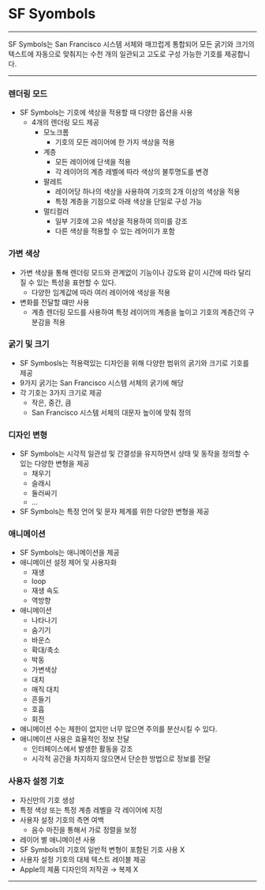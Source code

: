 # SF Syombols

---

<aside>

SF Symbols는 San Francisco 시스템 서체와 매끄럽게 통합되어 모든 굵기와 크기의 텍스트에 자동으로 맞춰지는 수천 개의 일관되고 고도로 구성 가능한 기호를 제공합니다. 

</aside>

---

### 렌더링 모드

- SF Symbols는 기호에 색상을 적용할 때 다양한 옵션을 사용
    - 4개의 렌더링 모드 제공
        - 모노크롬
            - 기호의 모든 레이어에 한 가지 색상을 적용
        - 계층
            - 모든 레이어에 단색을 적용
            - 각 레이어의 계층 레벨에 따라 색상의 불투명도를 변경
        - 팔레트
            - 레이어당 하나의 색상을 사용하여 기호의 2개 이상의 색상을 적용
            - 특정 계층을 기점으로 아래 색상을 단일로 구성 가능
        - 멀티컬러
            - 일부 기호에 고유 색상을 적용하여 의미를 강조
            - 다른 색상을 적용할 수 있는 레어이가 포함

### 가변 색상

- 가변 색상을 통해 렌더링 모드와 관계없이 기능이나 강도와 같이 시간에 따라 달리질 수 있는 특성을 표현할 수 있다.
    - 다양한 임계값에 따라 여러 레이어에 색상을 적용
- 변화를 전달할 떄만 사용
    - 계층 렌더링 모드를 사용하여 특정 레이어의 계층을 높이고 기호의 계층간의 구분감을 적용

### 굵기 및 크기

- SF Symbosls는 적용력있는 디자인을 위해 다양한 범위의 굵기와 크기로 기호를 제공
- 9가지 굵기는 San Francisco 시스템 서체의 굵기에 해당
- 각 기호는 3가지 크기로 제공
    - 작은, 중간, 큼
    - San Francisco 시스템 서체의 대문자 높이에 맞춰 정의

### 디자인 변형

- SF Symbols는 시각적 일관성 및 간결성을 유지하면서 상태 및 동작을 정의할 수 있는 다양한 변형을 제공
    - 채우기
    - 슬래시
    - 둘러싸기
    - …
- SF Symbols는 특정 언어 및 문자 체계를 위한 다양한 변형을 제공

### 애니메이션

- SF Symbols는 애니메이션을 제공
- 애니메이션 설정 제어 및 사용자화
    - 재생
    - loop
    - 재생 속도
    - 역방향
- 애니메이션
    - 나타나기
    - 숨기기
    - 바운스
    - 확대/축소
    - 박동
    - 가변색상
    - 대치
    - 매직 대치
    - 흔들기
    - 호흡
    - 회전
- 애니메이션 수는 제한이 없지만 너무 많으면 주의를 분산시킬 수 있다.
- 애니메이션 사용은 효율적인 정보 전달
    - 인터페이스에서 발생한 활동을 강조
    - 시각적 공간을 차지하지 않으면서 단순한 방법으로 정보를 전달

### 사용자 설정 기호

- 자신만의 기호 생성
- 특정 색상 또는 특정 계층 레벨을 각 레이어에 지정
- 사용자 설정 기호의 측면 여백
    - 음수 마진을 통해서 가로 정렬을 보정
- 레이어 별 애니메이션 사용
- SF Symbols의 기호의 일반적 변형이 포함된 기호 사용 X
- 사용자 설정 기호의 대체 텍스트 레이블 제공
- Apple의 제품 디자인의 저작권 → 복제 X

---